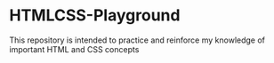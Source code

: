 # HTMLCSS-Playground
This repository is intended to practice and reinforce my knowledge of important HTML and CSS concepts
